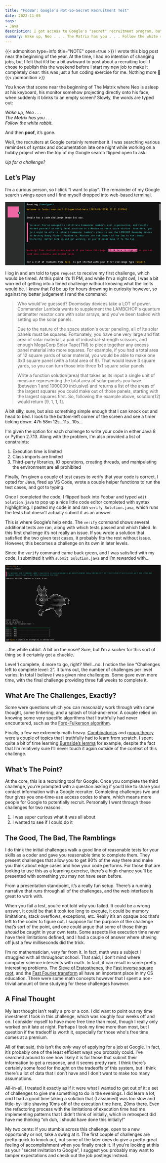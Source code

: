```yaml
---
title: "FooBar: Google’s Not-So-Secret Recruitment Test"
date: 2022-11-05
tags:
- Java
description: I got access to Google's "secret" recruitment program, but is it worth it?
summary: Wake up, Neo . . . The Matrix has you . . . Follow the white rabbit.
---
```


{{< admonition type=info title="NOTE" open=true >}}
I wrote this blog post near the beginning of the year. At the time, I had no intention of changing jobs, but I felt that it’d be a bit awkward to post about a recruiting tool. I chose to publish this the weekend before I start my new job to make it completely clear: this was just a fun coding exercise for me. Nothing more 🙂
{{< /admonition >}}

You know that scene near the beginning of The Matrix where Neo is asleep at his keyboard, his monitor somehow projecting directly onto his face, when suddenly it blinks to an empty screen? Slowly, the words are typed out:

*Wake up, Neo . . .  
The Matrix has you . . .  
Follow the white rabbit.*  

And then **poof**, it’s gone. 

Well, the recruiters at Google certainly remember it. I was searching various reminders of syntax and documentation late one night while working on a hobby project when the top of my Google search flipped open to ask:

*Up for a challenge?*

## Let’s Play

I’m a curious person, so I click “I want to play”. The remainder of my Google search swings open and I find myself dropped into web-based terminal.

![A web-based terminal with the text reading Welcome to foobar, along with instructions on how to get started](images/welcome.png)

I log in and am told to type `request` to receive my first challenge, which would be timed. At this point it’s 11 PM, and while I’m a night owl, I was a bit worried of getting into a timed challenge without knowing what the limits would be. I knew that I'd be up for hours drowning in curiosity however, so against my better judgement I rand the command:

> Who would've guessed? Doomsday devices take a LOT of power. Commander Lambda wants to supplement the LAMBCHOP's quantum antimatter reactor core with solar arrays, and you've been tasked with setting up the solar panels.
> 
> 
> Due to the nature of the space station's outer paneling, all of its solar panels must be squares. Fortunately, you have one very large and flat area of solar material, a pair of industrial-strength scissors, and enough MegaCorp Solar Tape(TM) to piece together any excess panel material into more squares. For example, if you had a total area of 12 square yards of solar material, you would be able to make one 3x3 square panel (with a total area of 9). That would leave 3 square yards, so you can turn those into three 1x1 square solar panels.
> 
> Write a function solution(area) that takes as its input a single unit of measure representing the total area of solar panels you have (between 1 and 1000000 inclusive) and returns a list of the areas of the largest squares you could make out of those panels, starting with the largest squares first. So, following the example above, solution(12) would return [9, 1, 1, 1].

A bit silly, sure, but also something simple enough that I can knock out and head to bed. I look to the bottom-left corner of the screen and see a timer ticking down: 47h 58m 12s…11s…10s…

I'm given the option for each challenge to write your code in either Java 8 or Python 2.7.13. Along with the problem, I'm also provided a list of constraints:

1. Execution time is limited
2. Class imports are limited
3. Third-party libraries, IO operations, creating threads, and manipulating the environment are all prohibited

Finally, I'm given a couple of test cases to verify that your code is correct. I opted for Java, fired up VS Code, wrote a couple helper functions to run the test cases, and got to typing.

Once I completed the code, I flipped back into Foobar and typed `edit Solution.java` to pop up a nice little code editor completed with syntax highlighting. I pasted my code in and ran `verify Solution.java`, which runs the tests but doesn’t actually submit it as an answer.

This is where Google’s help ends. The `verify` command shows several additional tests are ran, along with which tests passed and which failed. In this first challenge it’s not really an issue. If you wrote a solution that satisfied the two given test cases, it probably fits the rest without issue. However, this becomes a challenge on its own in later levels. 

Since the `verify` command came back green, and I was satisfied with my code, I submitted it with `submit Solution.java` and I’m rewarded with...

![A web-based terminal with an ASCII art rabbit hopping on the screen, and text reading Level 1 complete, you are now on level 2](images/whiterabbit.png)

…the white rabbit. A bit on the nose? Sure, but I’m a sucker for this sort of thing so it certainly got a chuckle. 

Level 1 complete, 4 more to go, right? Well…no. I notice the line “Challenges left to complete level: 2”. It turns out, the number of challenges per level varies. In total I believe I was given nine challenges. Some gave even more time, with the final challenge providing three full weeks to complete it. 

## What Are The Challenges, Exactly?

Some were questions which you can reasonably work through with some thought, some tinkering, and a splash of trial-and-error. A couple relied on knowing some very specific algorithms that I truthfully had never encountered, such as the [Ford-Fulkerson algorithm](https://en.wikipedia.org/wiki/Ford–Fulkerson_algorithm). 

Finally, a few we extremely math heavy. [Combinatorics](https://en.wikipedia.org/wiki/Combinatorics) and [group theory](https://en.wikipedia.org/wiki/Group_theory) were a couple of topics that I truthfully had to learn from scratch. I spent quite a bit of time learning [Burnside’s lemma](https://en.wikipedia.org/wiki/Burnside's_lemma) for example, despite the fact that I’m relatively sure I’ll never touch it again outside of the context of this challenge.

## What’s The Point?

At the core, this is a recruiting tool for Google. Once you complete the third challenge, you’re prompted with a question asking if you’d like to share your contact information with a Google recruiter. Completing challenges two and four gives you one-time-use access codes to share, which means more people for Google to potentially recruit. Personally I went through these challenges for two reasons: 

1. I was super curious what it was all about
2. I wanted to see if I could do it

## The Good, The Bad, The Ramblings

I do think the initial challenges walk a good line of reasonable tests for your skills as a coder and gave you reasonable time to complete them. They present challenges that allow you to get 90% of the way there and make you think about edge cases and how your code performs. For those that are looking to use this as a learning exercise, there’s a high chance you’ll be presented with something you may not have seen before.

From a presentation standpoint, it’s a really fun setup. There’s a running narrative that runs through all of the challenges, and the web interface is great to work with.

When you fail a test, you’re not told *why* you failed. It could be a wrong answer, it could be that it took too long to execute, it could be memory limitations, stack overflows, exceptions, etc. Really it’s an opaque box that’s left to the coder to figure out. I suppose for the purpose of the challenge that’s sort of the point, and one could argue that some of those things *should* be caught in your own tests. Some aspects like execution time never have their limitations defined, and I had a couple of answer where shaving off just a few milliseconds did the trick.

I’m no mathematician, very far from it. In fact, math was a subject I struggled with all throughout school. That said, I don’t mind where computer science intersects with math. In fact, it can result in some pretty interesting problems. The [Sieve of Eratosthenes](https://en.wikipedia.org/wiki/Sieve_of_Eratosthenes), the [Fast inverse square root](https://en.wikipedia.org/wiki/Fast_inverse_square_root), and the [Fast Fourier transform](https://en.wikipedia.org/wiki/Fast_Fourier_transform) all have an important place in my CS education. There were some math concepts however that I spent a non-trivial amount of time studying for these challenges however.

## A Final Thought

My last thought isn’t really a pro or a con. I did want to point out my time investment I took in this challenge, which was roughly four weeks off and on. I consider myself to have more free time than most, though I really only worked on it late at night. Perhaps I took my time more than most, but I question if the tradeoff is worth it, especially for those who's free time comes at a premium.

All of that said, this isn’t the *only* way of applying for a job at Google. In fact, it’s probably one of the least efficient ways you probably could. I’ve searched around to see how likely it is for those that submit their information to get a response, and it seems pretty rare. I think there’s certainly some food for thought on the tradeoffs of this system, but I think there’s a lot of data that I don’t have and I don't want to make too many assumptions.

All-in-all, I treated it exactly as if it were what I wanted to get out of it: a set of challenges to give me something to do in the evenings. I did learn a lot, and I had a good time taking a solution that (I assumed) was too slow and little-by-little shaving 10ms off of the execution time here, 20ms there. Even the refactoring process with the limitations of execution time had me implementing patterns that I didn’t think of initially, which in retrospect did have me thinking “oh duh, I should have done this initially!”

My two cents: If you stumble across this challenge, open to a new opportunity or not, take a swing at it. The first couple of challenges are pretty quick to knock out, but some of the later ones do give a pretty great feeling of accomplishment when you finally crack it. If you're looking at this as your "secret invitation to Google", I suggest you probably may want to tamper expectations and check out the job postings instead.